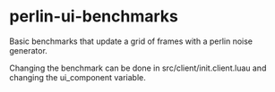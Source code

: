 # perlin-ui-benchmarks
Basic benchmarks that update a grid of frames with a perlin noise generator.

Changing the benchmark can be done in src/client/init.client.luau and changing the ui_component variable.